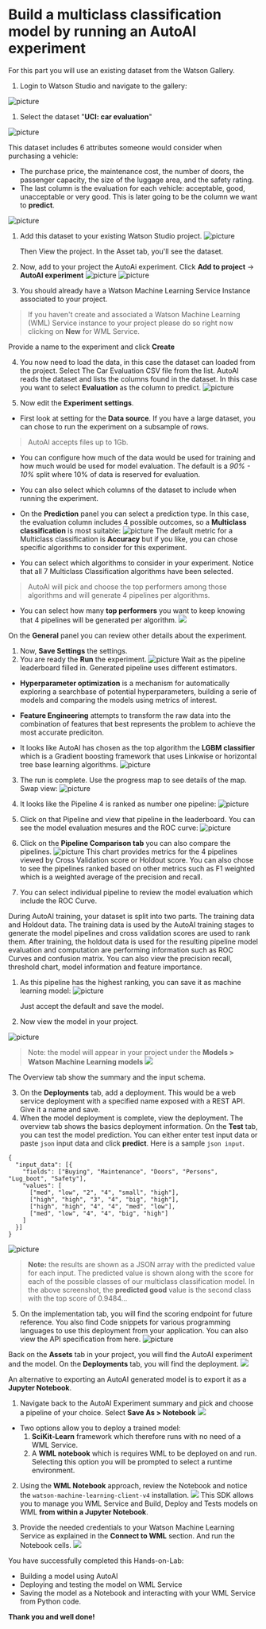 # Build a multiclass classification model by running an AutoAI experiment

For this part you will use an existing dataset from the Watson Gallery.

1. Login to Watson Studio and navigate to the gallery:

  ![picture](assets/gallery.png)

1. Select the dataset "**UCI: car evaluation**"

  ![picture](assets/dataset.png)

  This dataset includes 6 attributes someone would consider when purchasing a vehicle:
  + The purchase price, the maintenance cost, the number of doors, the passenger capacity, the size of the luggage area, and the safety rating.
  + The last column is the evaluation for each vehicle: acceptable, good, unacceptable or very good. This is later going to be the column we want to **predict**.

  ![picture](assets/attributes.png)
1. Add this dataset to your existing Watson Studio project.
    ![picture](assets/addtoproject.png)

    Then View the project. In the Asset tab, you'll see the dataset.
1. Now, add to your project the AutoAi experiment. Click **Add to project** -> **AutoAI experiment**
  ![picture](assets/addtoprojectbutton.png)
  ![picture](assets/autoAIexperiment.png)

1. You should already have a Watson Machine Learning Service Instance associated to your project.
> If you haven't create and associated a Watson Machine Learning (WML) Service instance to your project please do so right now clicking on **New** for WML Service.  

  Provide a name to the experiment and click **Create**

4. You now need to load the data, in this case the dataset can loaded from the project. Select The Car Evaluation CSV file from the list.
AutoAI reads the dataset and lists the columns found in the dataset.
In this case you want to select **Evaluation** as the column to predict.
    ![picture](assets/columntopredict.png)

1. Now edit the **Experiment settings**.

  + First look at setting for the **Data source**.
  If you have a large dataset, you can chose to run the experiment on a subsample of rows.
  > AutoAI accepts files up to 1Gb.  

  + You can configure how much of the data would be used for training and how much would be used for model evaluation.
  The default is a *90% - 10%* split where 10% of data is reserved for evaluation.
  + You can also select which columns of the dataset to include when running the experiment.

  + On the **Prediction** panel you can select a prediction type.
  In this case, the evaluation column includes 4 possible outcomes, so a **Multiclass classification** is most suitable:
  ![picture](assets/multiclass-classification.png)
  The default metric for a Multiclass classification is **Accuracy** but if you like, you can chose specific algorithms to consider for this experiment.

  + You can select which algorithms to consider in your experiment. Notice that all 7 Multiclass Classification algorithms have been selected.
  > AutoAI will pick and choose the top performers among those algorithms and will generate 4 pipelines per algorithms.   

  + You can select how many **top performers** you want to keep knowing that 4 pipelines will be generated per algorithm.
![](assets/markdown-img-paste-20200518124359360.png)

  On the **General** panel you can review other details about the experiment.

1. Now, **Save Settings** the settings.
1. You are ready the **Run** the experiment.
  ![picture](assets/run.png)
Wait as the pipeline leaderboard filled in.
Generated pipeline uses different estimators.

  + **Hyperparameter optimization** is a mechanism for automatically exploring a searchbase of potential hyperparameters, building a serie of models and comparing the models using metrics of interest.

  + **Feature Engineering** attempts to transform the raw data into the combination of features that best represents the problem to achieve the most accurate prediciton.

  + It looks like AutoAI has chosen as the top algorithm the **LGBM classifier** which is a Gradient boosting framework that uses Linkwise or horizontal tree base learning algorithms.
  ![picture](assets/relationship-map.png)

3. The run is complete. Use the progress map to see details of the map. Swap view:
    ![picture](assets/swap-view.png)

1. It looks like the Pipeline 4 is ranked as number one pipeline:
    ![picture](assets/pipeline4.png)

1. Click on that Pipeline and view that pipeline in the leaderboard. You can see the model evaluation mesures and the ROC curve:
    ![picture](assets/leaderboard.png)

1. Click on the **Pipeline Comparison tab** you can also compare the pipelines.
    ![picture](assets/pipeline-comparison.png)
    This chart provides metrics for the 4 pipelines viewed by Cross Validation score or Holdout score.
    You can also chose to see the pipelines ranked based on other metrics such as F1 weighted which is a weighted average of the precision and recall.

1. You can select individual pipeline to review the model evaluation which include the ROC Curve.

  During AutoAI training, your dataset is split into two parts. The training data and Holdout data.
  The training data is used by the AutoAI training stages to generate the model pipelines and cross validation scores are used to rank them.
  After training, the holdout data is used for the resulting pipeline model evaluation and computation are performing information such as ROC Curves and confusion matrix.
  You can also view the precision recall, threshold chart, model information and feature importance.

1. As this pipeline has the highest ranking, you can save it as machine learning model:
    ![picture](assets/save.png)

    Just accept the default and save the model.

1. Now view the model in your project.

  ![picture](assets/view.png)

  > Note: the model will appear in your project under the **Models > Watson Machine Learning models**
  ![](assets/markdown-img-paste-20200518125111395.png)

  The Overview tab show the summary and the input schema.

3. On the **Deployments** tab, add a deployment. This would be a web service deployment with a specified name exposed with a REST API. Give it a name and save.
1. When the model deployment is complete, view the deployment. The overview tab shows the basics deployment information.
On the **Test** tab, you can test the model prediction.
You can either enter test input data or paste `json` input data and click **predict**.
Here is a sample `json input`.
```
{
  "input_data": [{
    "fields": ["Buying", "Maintenance", "Doors", "Persons", "Lug_boot", "Safety"],
    "values": [
      ["med", "low", "2", "4", "small", "high"],
      ["high", "high", "3", "4", "big", "high"],
      ["high", "high", "4", "4", "med", "low"],
      ["med", "low", "4", "4", "big", "high"]
    ]
  }]
}
```

  ![picture](assets/test.png)

  > **Note:** the results are shown as a JSON array with the predicted value for each input. The predicted value is shown along with the score for each of the possible classes of our multiclass classification model. In the above screenshot, the **predicted good** value is the second class with the top score of 0.9484...

5. On the implementation tab, you will find the scoring endpoint for future reference.
You also find Code snippets for various programming languages to use this deployment from your application.
You can also view the API specification from here.
  ![picture](assets/implementation.png)


Back on the **Assets** tab in your project, you will find the AutoAI experiment and the model.
On the **Deployments** tab, you will find the deployment.
![](assets/markdown-img-paste-20200518125423444.png)

An alternative to exporting an AutoAI generated model is to export it as a **Jupyter Notebook**.
1. Navigate back to the AutoAI Experiment summary and pick and choose a pipeline of your choice. Select **Save As > Notebook**
![](assets/markdown-img-paste-20200518125752179.png)
+ Two options allow you to deploy a trained model:
  1. **SciKit-Learn** framework which therefore runs with no need of a WML Service.
  2. A **WML notebook** which is requires WML to be deployed on and run. Selecting this option you will be prompted to select a runtime environment.

2. Using the **WML Notebook** approach, review the Notebook and notice the `watson-machine-learning-client-v4` installation.
![](assets/markdown-img-paste-2020051813034977.png)
This SDK allows you to manage you WML Service and Build, Deploy and Tests models on WML **from within a Jupyter Notebook**.

3. Provide the needed credentials to your Watson Machine Learning Service as explained in the **Connect to WML** section. And run the Notebook cells.
![](assets/markdown-img-paste-20200518130609896.png)

You have successfully completed this Hands-on-Lab:
+ Building a model using AutoAI
+ Deploying and testing the model on WML Service
+ Saving the model as a Notebook and interacting with your WML Service from Python code.

**Thank you and well done!**
